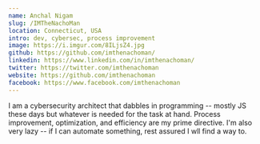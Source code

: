 ```yaml
---
name: Anchal Nigam
slug: /IMTheNachoMan
location: Connecticut, USA
intro: dev, cybersec, process improvement
image: https://i.imgur.com/8ILjsZ4.jpg
github: https://github.com/imthenachoman/
linkedin: https://www.linkedin.com/in/imthenachoman/
twitter: https://twitter.com/imthenachoman
website: https://github.com/imthenachoman
facebook: https://www.facebook.com/imthenachoman
---
```


I am a cybersecurity architect that dabbles in programming -- mostly JS these days but whatever is needed for the task at hand. Process improvement, optimization, and efficiency are my prime directive. I'm also very lazy -- if I can automate something, rest assured I wll find a way to.
